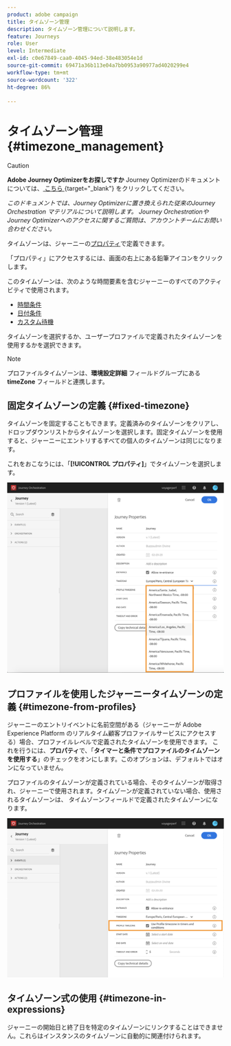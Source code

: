 ```yaml
---
product: adobe campaign
title: タイムゾーン管理
description: タイムゾーン管理について説明します。
feature: Journeys
role: User
level: Intermediate
exl-id: c0e67849-caa0-4045-94ed-38e483054e1d
source-git-commit: 69471a36b113e04a7bb0953a90977ad4020299e4
workflow-type: tm+mt
source-wordcount: '322'
ht-degree: 86%

---
```


# タイムゾーン管理 {#timezone_management}


>[!CAUTION]
>
>**Adobe Journey Optimizerをお探しですか** Journey Optimizerのドキュメントについては、[ こちら ](https://experienceleague.adobe.com/ja/docs/journey-optimizer/using/ajo-home){target="_blank"} をクリックしてください。
>
>
>_このドキュメントでは、Journey Optimizerに置き換えられた従来のJourney Orchestration マテリアルについて説明します。 Journey OrchestrationやJourney Optimizerへのアクセスに関するご質問は、アカウントチームにお問い合わせください。_



タイムゾーンは、ジャーニーの[プロパティ](../building-journeys/changing-properties.md)で定義できます。

「プロパティ」にアクセスするには、画面の右上にある鉛筆アイコンをクリックします。

このタイムゾーンは、次のような時間要素を含むジャーニーのすべてのアクティビティで使用されます。

* [時間条件](../building-journeys/condition-activity.md#time_condition)
* [日付条件](../building-journeys/condition-activity.md#date_condition)
* [カスタム待機](../building-journeys/wait-activity.md#custom)

タイムゾーンを選択するか、ユーザープロファイルで定義されたタイムゾーンを使用するかを選択できます。

>[!NOTE]
>
>プロファイルタイムゾーンは、**環境設定詳細** フィールドグループにある **timeZone** フィールドと連携します。

## 固定タイムゾーンの定義 {#fixed-timezone}

タイムゾーンを固定することもできます。定義済みのタイムゾーンをクリアし、ドロップダウンリストからタイムゾーンを選択します。固定タイムゾーンを使用すると、ジャーニーにエントリするすべての個人のタイムゾーンは同じになります。

これをおこなうには、「**[!UICONTROL プロパティ]**」でタイムゾーンを選択します。

![](../assets/journey72.png)

## プロファイルを使用したジャーニータイムゾーンの定義 {#timezone-from-profiles}

ジャーニーのエントリイベントに名前空間がある（ジャーニーが Adobe Experience Platform のリアルタイム顧客プロファイルサービスにアクセスする）場合、プロファイルレベルで定義されたタイムゾーンを使用できます。 これを行うには、**プロパティ**&#x200B;で、「**タイマーと条件でプロファイルのタイムゾーンを使用する**」のチェックをオンにします。このオプションは、デフォルトではオンになっていません。

プロファイルのタイムゾーンが定義されている場合、そのタイムゾーンが取得され、ジャーニーで使用されます。タイムゾーンが定義されていない場合、使用されるタイムゾーンは、 タイムゾーンフィールドで定義されたタイムゾーンになります。

![](../assets/journey73.png)

## タイムゾーン式の使用 {#timezone-in-expressions}

ジャーニーの開始日と終了日を特定のタイムゾーンにリンクすることはできません。これらはインスタンスのタイムゾーンに自動的に関連付けられます。
